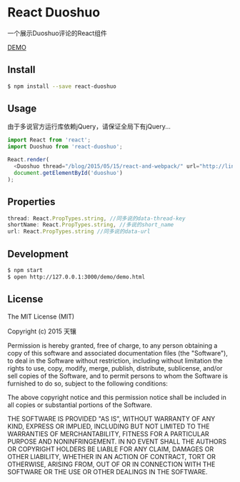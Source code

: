 # React Duoshuo

一个展示Duoshuo评论的React组件

[DEMO](http://lingyucoder.github.io/react-duoshuo/demo/demo.html)

## Install

```bash
$ npm install --save react-duoshuo
```

## Usage

由于多说官方运行库依赖jQuery，请保证全局下有jQuery...

```javascript
import React from 'react';
import Duoshuo from 'react-duoshuo';

React.render(
  <Duoshuo thread="/blog/2015/05/15/react-and-webpack/" url="http://lingyu.wang/2015/05/15/react-and-webpack/" shortName="skyinlayer"/>,
  document.getElementById('duoshuo')
);
```

## Properties

```javascript
thread: React.PropTypes.string, //同多说的data-thread-key
shortName: React.PropTypes.string, //多说的short_name
url: React.PropTypes.string //同多说的data-url
```


## Development

```bash
$ npm start
$ open http://127.0.0.1:3000/demo/demo.html
```

## License
The MIT License (MIT)

Copyright (c) 2015 天镶

Permission is hereby granted, free of charge, to any person obtaining a copy
of this software and associated documentation files (the "Software"), to deal
in the Software without restriction, including without limitation the rights
to use, copy, modify, merge, publish, distribute, sublicense, and/or sell
copies of the Software, and to permit persons to whom the Software is
furnished to do so, subject to the following conditions:

The above copyright notice and this permission notice shall be included in all
copies or substantial portions of the Software.

THE SOFTWARE IS PROVIDED "AS IS", WITHOUT WARRANTY OF ANY KIND, EXPRESS OR
IMPLIED, INCLUDING BUT NOT LIMITED TO THE WARRANTIES OF MERCHANTABILITY,
FITNESS FOR A PARTICULAR PURPOSE AND NONINFRINGEMENT. IN NO EVENT SHALL THE
AUTHORS OR COPYRIGHT HOLDERS BE LIABLE FOR ANY CLAIM, DAMAGES OR OTHER
LIABILITY, WHETHER IN AN ACTION OF CONTRACT, TORT OR OTHERWISE, ARISING FROM,
OUT OF OR IN CONNECTION WITH THE SOFTWARE OR THE USE OR OTHER DEALINGS IN THE
SOFTWARE.
